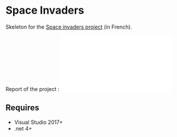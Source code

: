 # Space Invaders

Skeleton for the [Space invaders project](https://perso.esiee.fr/~perretb/I3FM/POO1/projet/) (in French).

Report of the project : ![Report](SpaceInvaders/blob/main/Rapport%20Space%20Invaders%20Michel%20CHEN%20_%20Valeria%20ASMAT.pdf)

## Requires 

- Visual Studio 2017+
- .net 4+
